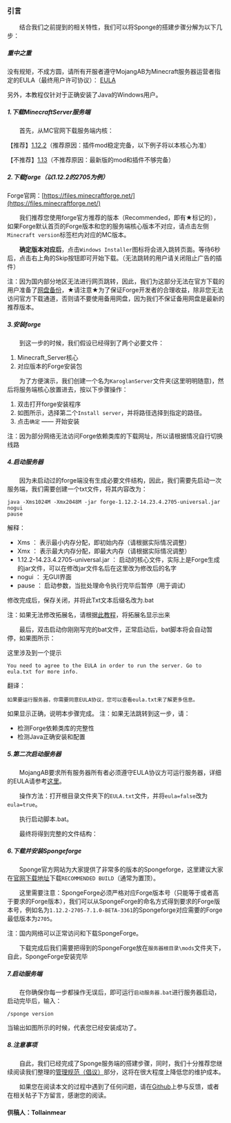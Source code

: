 ### 引言
&emsp;&emsp;结合我们之前提到的相关特性，我们可以将Sponge的搭建步骤分解为以下几步：
##### 重中之重
没有规矩，不成方圆，请所有开服者遵守MojangAB为Minecraft服务器运营者指定的EULA（最终用户许可协议）：
[EULA](https://account.mojang.com/documents/minecraft_eula)

另外，本教程仅针对于正确安装了Java的Windows用户。
##### 1.下载MinecraftServer服务端
&emsp;&emsp;首先，从MC官网下载服务端内核：

【推荐】[1.12.2](http://s3.amazonaws.com/Minecraft.Download/versions/1.12.2/minecraft_server.1.12.2.jar)（推荐原因：插件mod稳定完备，以下例子将以本核心为准）

【不推荐】[1.13](https://launcher.mojang.com/mc/game/1.13/server/d0caafb8438ebd206f99930cfaecfa6c9a13dca0/server.jar)（不推荐原因：最新版的mod和插件不够完备）
##### 2.下载forge（以1.12.2的2705为例）
Forge官网：[https://files.minecraftforge.net/](https://files.minecraftforge.net/)

&emsp;&emsp;我们推荐您使用forge官方推荐的版本（Recommended，即有★标记的），如果Forge默认首页的Forge版本和您的服务端核心版本不对应，请点击左侧`Minecraft version`标签栏内对应的MC版本。

&emsp;&emsp;**确定版本对应后**，点击`Windows Installer`图标将会进入跳转页面。等待6秒后，点击右上角的Skip按钮即可开始下载。（无法跳转的用户请关闭阻止广告的插件）

注：因为国内部分地区无法进行网页跳转，因此，我们为这部分无法在官方下载的用户准备了[网盘备份](https://pan.baidu.com/s/1bMcI0wJ16lbAI-Xfbvb4Wg)，★请注意★为了保证Forge开发者的合理收益，除非您无法访问官方下载通道，否则请不要使用备用网盘，因为我们不保证备用网盘是最新的推荐版本。

##### 3.安装forge
&emsp;&emsp;到这一步的时候，我们假设已经得到了两个必要文件：
1. Minecraft_Server核心
2. 对应版本的Forge安装包

&emsp;&emsp;为了方便演示，我们创建一个名为`KaroglanServer`文件夹(这里明明随意)，然后将服务端核心放置进去，按以下步骤操作：
1. 双击打开forge安装程序
2. 如图所示，选择第二个`Install server`，并将路径选择到指定的路径。
3. 点击`确定` —— 开始安装

注：因为部分网络无法访问Forge依赖类库的下载网址，所以请根据情况自行切换线路
##### 4.启动服务器
&emsp;&emsp;因为未启动过的forge端没有生成必要文件结构，因此，我们需要先启动一次服务端，我们需要创建一个txt文件，将其内容改为：

```
java -Xms1024M -Xmx2048M -jar forge-1.12.2-14.23.4.2705-universal.jar nogui
pause
```
解释：
- Xms ： 表示最小内存分配，即初始内存（请根据实际情况调整）
- Xmx ： 表示最大内存分配，即最大内存（请根据实际情况调整）
- 1.12.2-14.23.4.2705-universal.jar ： 启动的核心文件，实际上是Forge生成的jar文件，可以在修改jar文件名后在这里改为修改后的名字
- nogui ： 无GUI界面
- pause ： 启动参数，当批处理命令执行完毕后暂停（用于调试）

修改完成后，保存关闭，并将此Txt文本后缀名改为.bat

注：如果无法修改拓展名，请根据[此教程](https://jingyan.baidu.com/article/b7001fe14f5cbe0e7282ddf5.html)，将拓展名显示出来

&emsp;&emsp;最后，双击启动你刚刚写完的bat文件，正常启动后，bat脚本将会自动暂停，如果图所示：

这里涉及到一个提示
```
You need to agree to the EULA in order to run the server. Go to eula.txt for more info.
```
翻译：
```
如果要运行服务器，你需要同意EULA协议，您可以查看eula.txt来了解更多信息。
```
如果显示正确，说明本步骤完成。
注：如果无法跳转到这一步，请：
- 检测Forge依赖类库的完整性
- 检测Java正确安装和配置

##### 5.第二次启动服务器
&emsp;&emsp;MojangAB要求所有服务器所有者必须遵守EULA协议方可运行服务器，详细的EULA请参考[这里](https://account.mojang.com/documents/minecraft_eula)。

&emsp;&emsp;操作方法：打开根目录文件夹下的`EULA.txt`文件，并将`eula=false`改为`eula=true`。

&emsp;&emsp;执行启动脚本.bat。

&emsp;&emsp;最终将得到完整的文件结构：

##### 6.下载并安装Spongeforge
&emsp;&emsp;Sponge官方网站为大家提供了非常多的版本的Spongeforge，这里建议大家在[官网下载地址](https://www.spongepowered.org/downloads/spongeforge/stable/1.12.2)下载`RECOMMENDED BUILD`（通常为置顶）。

&emsp;&emsp;这里需要注意：SpongeForge必须严格对应Forge版本号（只能等于或者高于要求的Forge版本），我们可以从SpongeForge的命名方式得到要求的Forge版本号，例如名为`1.12.2-2705-7.1.0-BETA-3361`的Spongeforge对应需要的Forge最低版本为`2705`。

注：国内网络可以正常访问和下载SpongeForge。

&emsp;&emsp;下载完成后我们需要把得到的SpongeForge放在`服务器根目录\mods`文件夹下，自此，SpongeForge安装完毕
##### 7.启动服务端
&emsp;&emsp;在你确保你每一步都操作无误后，即可运行`启动服务器.bat`进行服务器启动，启动完毕后，输入：
```
/sponge version
```
当输出如图所示的时候，代表您已经安装成功了。

##### 8.注意事项
&emsp;&emsp;自此，我们已经完成了Sponge服务端的搭建步骤，同时，我们十分推荐您继续阅读我们整理的[管理规范（倡议）](未完成)部分，这将在很大程度上降低您的维护成本。

&emsp;&emsp;如果您在阅读本文的过程中遇到了任何问题，请在[Github](https://github.com/Tollainmear/Guide-book-for-sponginism-survivors/issues)上参与反馈，或者在相关帖子下方留言，感谢您的阅读。

#### 供稿人：Tollainmear